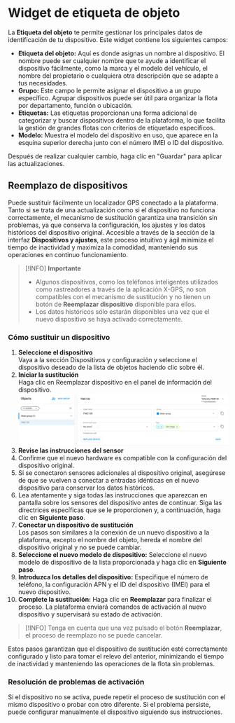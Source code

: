 # Widget de etiqueta de objeto

La **Etiqueta del objeto** te permite gestionar los principales datos de identificación de tu dispositivo. Este widget contiene los siguientes campos:

* **Etiqueta del objeto:** Aquí es donde asignas un nombre al dispositivo. El nombre puede ser cualquier nombre que te ayude a identificar el dispositivo fácilmente, como la marca y el modelo del vehículo, el nombre del propietario o cualquiera otra descripción que se adapte a tus necesidades.
* **Grupo:** Este campo le permite asignar el dispositivo a un grupo específico. Agrupar dispositivos puede ser útil para organizar la flota por departamento, función o ubicación.
* **Etiquetas:** Las etiquetas proporcionan una forma adicional de categorizar y buscar dispositivos dentro de la plataforma, lo que facilita la gestión de grandes flotas con criterios de etiquetado específicos.
* **Modelo:** Muestra el modelo del dispositivo en uso, que aparece en la esquina superior derecha junto con el número IMEI o ID del dispositivo.

Después de realizar cualquier cambio, haga clic en "Guardar" para aplicar las actualizaciones.

## Reemplazo de dispositivos

Puede sustituir fácilmente un localizador GPS conectado a la plataforma. Tanto si se trata de una actualización como si el dispositivo no funciona correctamente, el mecanismo de sustitución garantiza una transición sin problemas, ya que conserva la configuración, los ajustes y los datos históricos del dispositivo original. Accesible a través de la sección de la interfaz **Dispositivos y ajustes**, este proceso intuitivo y ágil minimiza el tiempo de inactividad y maximiza la comodidad, manteniendo sus operaciones en continuo funcionamiento.

> \[!INFO] **Importante**
>
> * Algunos dispositivos, como los teléfonos inteligentes utilizados como rastreadores a través de la aplicación X-GPS, no son compatibles con el mecanismo de sustitución y no tienen un botón de **Reemplazar dispositivo** disponible para ellos.
> * Los datos históricos sólo estarán disponibles una vez que el nuevo dispositivo se haya activado correctamente.

### Cómo sustituir un dispositivo

1. **Seleccione el dispositivo**\
   Vaya a la sección Dispositivos y configuración y seleccione el dispositivo deseado de la lista de objetos haciendo clic sobre él.
2. **Iniciar la sustitución**\
   Haga clic en Reemplazar dispositivo en el panel de información del dispositivo.![image-20241213-115932.png](attachments/image-20241213-115932.png)
3. **Revise las instrucciones del sensor**
4. Confirme que el nuevo hardware es compatible con la configuración del dispositivo original.
5. Si se conectaron sensores adicionales al dispositivo original, asegúrese de que se vuelven a conectar a entradas idénticas en el nuevo dispositivo para conservar los datos históricos.
6. Lea atentamente y siga todas las instrucciones que aparezcan en pantalla sobre los sensores del dispositivo antes de continuar. Siga las directrices específicas que se le proporcionen y, a continuación, haga clic en **Siguiente paso**.
7. **Conectar un dispositivo de sustitución**\
   Los pasos son similares a la conexión de un nuevo dispositivo a la plataforma, excepto el nombre del objeto, hereda el nombre del dispositivo original y no se puede cambiar.
8. **Seleccione el nuevo modelo de dispositivo:** Seleccione el nuevo modelo de dispositivo de la lista proporcionada y haga clic en **Siguiente paso**.
9. **Introduzca los detalles del dispositivo:** Especifique el número de teléfono, la configuración APN y el ID del dispositivo (IMEI) para el nuevo dispositivo.
10. **Complete la sustitución:** Haga clic en **Reemplazar** para finalizar el proceso. La plataforma enviará comandos de activación al nuevo dispositivo y supervisará su estado de activación.

> \[!INFO] Tenga en cuenta que una vez pulsado el botón **Reemplazar**, el proceso de reemplazo no se puede cancelar.

Estos pasos garantizan que el dispositivo de sustitución esté correctamente configurado y listo para tomar el relevo del anterior, minimizando el tiempo de inactividad y manteniendo las operaciones de la flota sin problemas.

### Resolución de problemas de activación

Si el dispositivo no se activa, puede repetir el proceso de sustitución con el mismo dispositivo o probar con otro diferente. Si el problema persiste, puede configurar manualmente el dispositivo siguiendo sus instrucciones.
